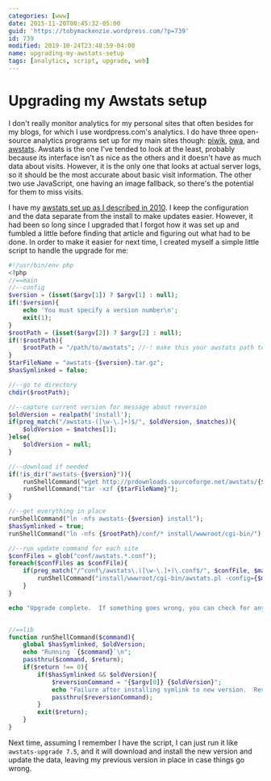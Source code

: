 ```yaml
---
categories: [www]
date: 2015-11-20T00:45:32-05:00
guid: 'https://tobymackenzie.wordpress.com/?p=739'
id: 739
modified: 2019-10-24T23:48:59-04:00
name: upgrading-my-awstats-setup
tags: [analytics, script, upgrade, web]
---
```


Upgrading my Awstats setup
==========================

I don't really monitor analytics for my personal sites that often besides for my blogs, for which I use wordpress.com's analytics.  I do have three open-source analytics programs set up for my main sites though:  [piwik](http://piwik.org/), [owa](http://www.openwebanalytics.com/), and [awstats](http://awstats.org/).  Awstats is the one I've tended to look at the least, probably because its interface isn't as nice as the others and it doesn't have as much data about visits.  However, it is the only one that looks at actual server logs, so it should be the most accurate about basic visit information.  The other two use JavaScript, one having an image fallback, so there's the potential for them to miss visits.

I have my [awstats set up as I described in 2010](/content/2010/01/26/awstats.md).  I keep the configuration and the data separate from the install to make updates easier.  However, it had been so long since I upgraded that I forgot how it was set up and fumbled a little before finding that article and figuring out what had to be done.  In order to make it easier for next time, I created myself a simple little script to handle the upgrade for me:

<!--more-->

``` php
#!/usr/bin/env php
<?php
//==main
//--config
$version = (isset($argv[1]) ? $argv[1] : null);
if(!$version){
	echo 'You must specify a version number\n';
	exit(1);
}
$rootPath = (isset($argv[2]) ? $argv[2] : null);
if(!$rootPath){
	$rootPath = "/path/to/awstats"; //-! make this your awstats path to make things easier
}
$tarFileName = "awstats-{$version}.tar.gz";
$hasSymlinked = false;

//--go to directory
chdir($rootPath);

//--capture current version for message about reversion
$oldVersion = realpath('install');
if(preg_match("/awstats-([\w-\.]+)$/", $oldVersion, $matches)){
	$oldVersion = $matches[1];
}else{
	$oldVersion = null;
}

//--download if needed
if(!is_dir("awstats-{$version}")){
	runShellCommand("wget http://prdownloads.sourceforge.net/awstats/{$tarFileName}");
	runShellCommand("tar -xzf {$tarFileName}");
}

//--get everything in place
runShellCommand("ln -nfs awstats-{$version} install");
$hasSymlinked = true;
runShellCommand("ln -nfs {$rootPath}/conf/* install/wwwroot/cgi-bin/");

//--run update command for each site
$confFiles = glob("conf/awstats.*.conf");
foreach($confFiles as $confFile){
	if(preg_match("/^conf\/awstats\.([\w-\.]+)\.conf$/", $confFile, $matches) && $matches[1] !== 'global'){
		runShellCommand("install/wwwroot/cgi-bin/awstats.pl -config={$matches[1]} -update");
	}
}

echo "Upgrade complete.  If something goes wrong, you can check for any changes to the upgrade procedures at http://www.awstats.org/docs/awstats_upgrade.html.  If this doesn't help, the previous version can be reinstalled by running `{$argv[0]} " . ($oldVersion ?: 'old-version') . "`\n";


//==lib
function runShellCommand($command){
	global $hasSymlinked, $oldVersion;
	echo "Running `{$command}`\n";
	passthru($command, $return);
	if($return !== 0){
		if($hasSymlinked && $oldVersion){
			$reversionCommand = "{$argv[0]} {$oldVersion}";
			echo "Failure after installing symlink to new version.  Reverting to old version.  Running `{$reversionCommand}`\n";
			passthru($reversionCommand);
		}
		exit($return);
	}
}
```

Next time, assuming I remember I have the script, I can just run it like `awstats-upgrade 7.5`, and it will download and install the new version and update the data, leaving my previous version in place in case things go wrong.
